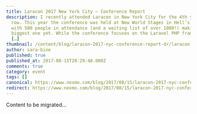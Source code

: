 ```yaml
---
title: Laracon 2017 New York City – Conference Report
description: I recently attended Laracon in New York City for the 4th year in a
  row. This year the conference was held at New World Stages in Hell’s Kitchen,
  with 500 people in attendance (and a waiting list of over 1000!) making it the
  biggest one yet. While the conference focuses on the Laravel PHP framework,
  […]
thumbnail: /content/blog/laracon-2017-nyc-conference-report-dr/laracon.jpg
author: sara-bine
published: true
published_at: 2017-08-15T20:29:48.000Z
comments: true
category: event
tags: []
canonical: https://www.nexmo.com/blog/2017/08/15/laracon-2017-nyc-conference-report-dr
redirect: https://www.nexmo.com/blog/2017/08/15/laracon-2017-nyc-conference-report-dr
---
```


Content to be migrated...
